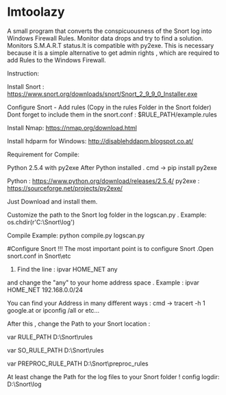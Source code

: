 # Imtoolazy
A small program that converts the conspicuousness of the Snort log into 
Windows Firewall Rules. Monitor data drops and try to find a solution. 
Monitors S.M.A.R.T status.It is compatible with py2exe.
This is necessary because it is a simple alternative to get admin 
rights , which are required to add Rules to the Windows Firewall.


Instruction:

Install Snort :
https://www.snort.org/downloads/snort/Snort_2_9_9_0_Installer.exe

Configure Snort - Add rules (Copy in the rules Folder in the Snort folder)
Dont forget to include them in the snort.conf :  $RULE_PATH/example.rules

Install Nmap:
https://nmap.org/download.html

Install hdparm for Windows:
http://disablehddapm.blogspot.co.at/

Requirement for Compile:

Python 2.5.4 with py2exe
After Python installed . cmd -> pip install py2exe

Python : https://www.python.org/download/releases/2.5.4/
py2exe : https://sourceforge.net/projects/py2exe/

Just Download and install them.

Customize the path to the Snort log folder in the logscan.py .
Example: os.chdir(r'C:\Snort\log') 

Compile Example:
python compile.py logscan.py




#Configure Snort !!!
The most important point is to configure Snort .Open snort.conf in Snort\etc

1. Find the line : ipvar HOME_NET any

and change the "any" to your home address space .
Example : ipvar HOME_NET 192.168.0.0/24

You can find your Address in many different ways :
cmd -> tracert -h 1 google.at or ipconfig /all or etc...

After this , change the Path to your Snort location :

var RULE_PATH D:\Snort\rules

var SO_RULE_PATH D:\Snort\rules

var PREPROC_RULE_PATH D:\Snort\preproc_rules


At least change the Path for the log files to your Snort folder !
config logdir: 
D:\Snort\log



